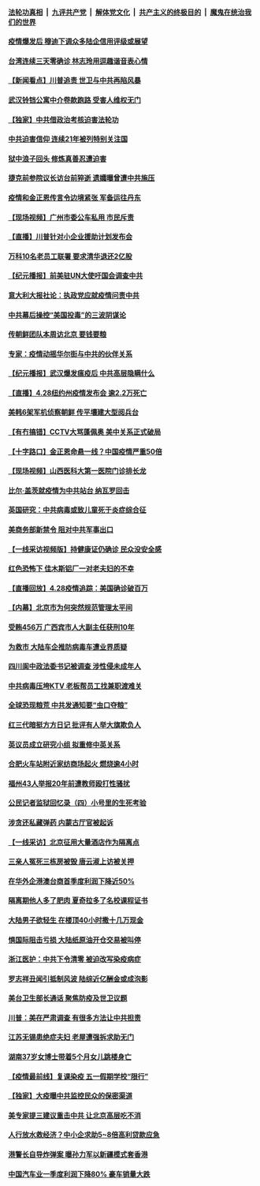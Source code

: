 

####  [法轮功真相](../../../../basic/blob/master/README.md?t=04290601) &nbsp;|&nbsp; [九评共产党](../../../../9ping.md/blob/master/README.md?t=04290601) &nbsp;|&nbsp; [解体党文化](../../../../jtdwh.md/blob/master/README.md?t=04290601)  &nbsp;|&nbsp; [共产主义的终极目的](../../../../gczydzjmd.md/blob/master/README.md?t=04290601) &nbsp;|&nbsp; [魔鬼在统治我们的世界](../../../../mgztzwmdsj.md/blob/master/README.md?t=04290601) 

#### [疫情爆发后 穆迪下调众多陆企信用评级或展望](../pages/nsc413/n12068253.md?t=04290601) 

#### [台湾连续三天零确诊 林志玲用逗趣谐音表心情](../pages/nsc413/n12068100.md?t=04290601) 

#### [【新闻看点】川普追责 世卫与中共再陷风暴](../pages/nsc413/n12068268.md?t=04290601) 

#### [武汉铃铛公寓中介卷款跑路 受害人维权无门](../pages/nsc413/n12068286.md?t=04290601) 

#### [【独家】中共借政治考核迫害法轮功](../pages/nsc413/n12063585.md?t=04290601) 

#### [中共迫害信仰 连续21年被列特别关注国](../pages/nsc413/n12068191.md?t=04290601) 

#### [狱中浪子回头 修炼真善忍遭迫害](../pages/nsc413/n12067447.md?t=04290601) 

#### [捷克前参院议长访台前猝逝 遗孀曝曾遭中共施压](../pages/nsc413/n12068060.md?t=04290601) 

#### [疫情和金正恩传言令边境紧张 军备运往丹东](../pages/nsc413/n12068080.md?t=04290601) 

#### [【现场视频】广州市委公车私用 市民斥责](../pages/nsc413/n12066935.md?t=04290601) 

#### [【直播】川普针对小企业援助计划发布会](../pages/nsc413/n12068118.md?t=04290601) 

#### [万科10名老员工联署 要求清华退还2亿股](../pages/nsc413/n12067947.md?t=04290601) 

#### [【纪元播报】前美驻UN大使吁国会调查中共](../pages/nsc413/n12067876.md?t=04290601) 

#### [意大利大报社论：执政党应就疫情问责中共](../pages/nsc413/n12067960.md?t=04290601) 

#### [中共幕后操控“美国投毒”的三波阴谋论](../pages/nsc413/n12067690.md?t=04290601) 

#### [传朝鲜团队本周访北京 要钱要粮](../pages/nsc413/n12067907.md?t=04290601) 

#### [专家：疫情动摇华尔街与中共的伙伴关系](../pages/nsc413/n12065101.md?t=04290601) 

#### [【纪元播报】武汉爆发瘟疫后 中共高层隐瞒什么](../pages/nsc413/n12067866.md?t=04290601) 

#### [【直播】4.28纽约州疫情发布会 逾2.2万死亡](../pages/nsc413/n12067892.md?t=04290601) 

#### [美韩6架军机侦察朝鲜 传平壤建大型阅兵台](../pages/nsc413/n12067865.md?t=04290601) 

#### [【有冇搞错】CCTV大骂蓬佩奥 美中关系正式破局](../pages/nsc413/n12067886.md?t=04290601) 

#### [【十字路口】金正恩命悬一线？中国疫情严重50倍](../pages/nsc413/n12066081.md?t=04290601) 

#### [【现场视频】山西医科大第一医院门诊排长龙](../pages/nsc413/n12067312.md?t=04290601) 

#### [比尔·盖茨就疫情为中共站台 纳瓦罗回击](../pages/nsc413/n12067730.md?t=04290601) 


#### [英国研究：中共病毒或致儿童死于炎症综合征](../pages/nsc413/n12067388.md?t=04290601) 

#### [美商务部新禁令 阻对中共军事出口](../pages/nsc413/n12067379.md?t=04290601) 

#### [【一线采访视频版】持健康证仍确诊 民众没安全感](../pages/nsc413/n12065898.md?t=04290601) 

#### [红色恐怖下 佳木斯铝厂一对老夫妇的不幸](../pages/nsc413/n12064797.md?t=04290601) 

#### [【直播回放】4.28疫情追踪：美国确诊破百万](../pages/nsc413/n12067332.md?t=04290601) 

#### [【内幕】北京市为何突然规范管理太平间](../pages/nsc413/n12065934.md?t=04290601) 

#### [受贿456万 广西宾市人大副主任获刑10年](../pages/nsc413/n12067246.md?t=04290601) 

#### [为救市 大陆车企推防病毒车遭业界质疑](../pages/nsc413/n12067125.md?t=04290601) 

#### [四川阆中政法委书记被调查 涉性侵未成年人](../pages/nsc413/n12067054.md?t=04290601) 

#### [中共病毒压垮KTV 老板帮员工找兼职渡难关](../pages/nsc413/n12066464.md?t=04290601) 

#### [全球恐现粮荒 中共发通知要“虫口夺粮”](../pages/nsc413/n12066948.md?t=04290601) 

#### [红三代暗挺方方日记 批评有人举大旗欺负人](../pages/nsc413/n12067026.md?t=04290601) 

#### [英议员成立研究小组 拟重修中英关系](../pages/nsc413/n12067019.md?t=04290601) 

#### [合肥火车站附近家纺商场起火 燃烧逾4小时](../pages/nsc413/n12066988.md?t=04290601) 

#### [福州43人举报20年前遭教师殴打性骚扰](../pages/nsc413/n12066428.md?t=04290601) 

#### [公民记者监狱回忆录（四）小号里的生死考验](../pages/nsc413/n12066676.md?t=04290601) 

#### [涉贪还私藏弹药 内蒙古厅官被起诉](../pages/nsc413/n12066662.md?t=04290601) 

#### [【一线采访】北京征用大量酒店作为隔离点](../pages/nsc413/n12066443.md?t=04290601) 

#### [三亲人冤死三栋房被毁 唐云淑上访被关押](../pages/nsc413/n12066469.md?t=04290601) 

#### [在华外企港澳台商首季度利润下降近50%](../pages/nsc413/n12066366.md?t=04290601) 

#### [隔离期他人多了肥肉 夏奇拉多了名校课程证书](../pages/nsc413/n12065855.md?t=04290601) 

#### [大陆男子欲轻生 在楼顶40小时撒十几万现金](../pages/nsc413/n12066254.md?t=04290601) 

#### [惧国际阻击亏损 大陆纸原油开仓交易被叫停](../pages/nsc413/n12065938.md?t=04290601) 

#### [浙江医护：中共下令清零 被迫改写染疫病症](../pages/nsc413/n12066259.md?t=04290601) 

#### [罗志祥丑闻引抵制风波 陆综近亿酬金或成泡影](../pages/nsc413/n12065497.md?t=04290601) 

#### [美台卫生部长通话 聚焦防疫及世卫议题](../pages/nsc413/n12066143.md?t=04290601) 

#### [川普：美在严肃调查 有很多方法让中共担责](../pages/nsc413/n12066136.md?t=04290601) 

#### [江苏无锡患绝症夫妇 老屋遭强拆求助无门](../pages/nsc413/n12066039.md?t=04290601) 

#### [湖南37岁女博士带着5个月女儿跳楼身亡](../pages/nsc413/n12066224.md?t=04290601) 

#### [【疫情最前线】复课染疫 五一假期学校“限行”](../pages/nsc413/n12065941.md?t=04290601) 

#### [【独家】大疫曝中共监控民众的保密渠道](../pages/nsc413/n12065639.md?t=04290601) 

#### [美专家提三建议重击中共 让北京高层吃不消](../pages/nsc413/n12063590.md?t=04290601) 

#### [人行放水救经济？中小企求助5~8倍高利贷款应急](../pages/nsc413/n12065758.md?t=04290601) 

#### [港警长自导炸弹案 曝孙力军以新疆模式套香港](../pages/nsc413/n12065826.md?t=04290601) 

#### [中国汽车业一季度利润下降80% 豪车销量大跌](../pages/nsc413/n12065816.md?t=04290601) 

